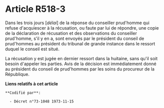 # Article R518-3

Dans les trois jours [*délai*] de la réponse du conseiller prud'homme qui refuse d'acquiescer à la récusation, ou faute par
lui de répondre, une copie de la déclaration de récusation et des observations du conseiller prud'homme, s'il y en a, sont
envoyés par le président du conseil de prud'hommes au président du tribunal de grande instance dans le ressort duquel le
conseil est situé.

La récusation y est jugée en dernier ressort dans la huitaine, sans qu'il soit besoin d'appeler les parties. Avis de la
décision est immédiatement donné au président du conseil de prud'hommes par les soins du procureur de la République.

**Liens relatifs à cet article**

	**Codifié par**:

	  - Décret n°73-1048 1973-11-15
